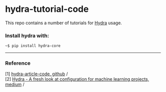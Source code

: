 # hydra-tutorial-code 

This repo contains a number of tutorials for [Hydra](https://hydra.cc/) usage. 



### Install hydra with:

```bash
~$ pip install hydra-core
```





***

### Reference 

[1] [hydra-article-code, github](https://github.com/omry/hydra-article-code) / <br/>
[2] [Hydra - A fresh look at configuration for machine learning projects, medium](https://medium.com/pytorch/hydra-a-fresh-look-at-configuration-for-machine-learning-projects-50583186b710) / <br/>

